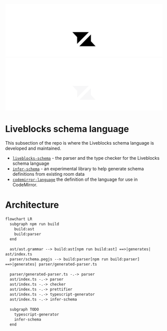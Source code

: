 <p align="center">
  <a href="https://liveblocks.io#gh-light-mode-only">
    <img src="https://raw.githubusercontent.com/liveblocks/liveblocks/main/.github/assets/header-light.svg" alt="Liveblocks" />
  </a>
  <a href="https://liveblocks.io#gh-dark-mode-only">
    <img src="https://raw.githubusercontent.com/liveblocks/liveblocks/main/.github/assets/header-dark.svg" alt="Liveblocks" />
  </a>
</p>

# Liveblocks schema language

This subsection of the repo is where the Liveblocks schema
language is developed and maintained.

- [`liveblocks-schema`](./liveblocks-schema) - the parser and the type checker for the Liveblocks schema language
- [`infer-schema`](./infer-schema) - an experimental library to help generate schema definitions from existing room data
- [`codemirror-language`](./codemirror-language) the definition of the language for use in CodeMirror.

# Architecture

```mermaid
flowchart LR
  subgraph npm run build
    build:ast
    build:parser
  end

  ast/ast.grammar --> build:ast[npm run build:ast] ==>|generates| ast/index.ts
  parser/schema.pegjs --> build:parser[npm run build:parser] ==>|generates| parser/generated-parser.ts

  parser/generated-parser.ts -.-> parser
  ast/index.ts -.-> parser
  ast/index.ts -.-> checker
  ast/index.ts -.-> prettifier
  ast/index.ts -.-> typescript-generator
  ast/index.ts -.-> infer-schema

  subgraph TODO
    typescript-generator
    infer-schema
  end
```
